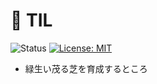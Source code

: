 # 🌿 TIL 

![Status](https://img.shields.io/badge/Status-Growing-brightgreen) [![License: MIT](https://img.shields.io/badge/License-MIT-yellow.svg)](https://opensource.org/licenses/MIT)

- 緑生い茂る芝を育成するところ